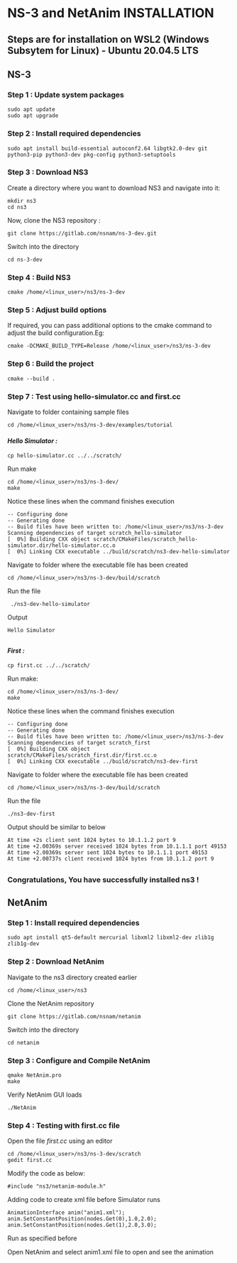 # NS-3 and NetAnim INSTALLATION 

## Steps are for installation on WSL2 (Windows Subsytem for Linux) - Ubuntu 20.04.5 LTS
## NS-3
### Step 1 : Update system packages
``` 
sudo apt update
sudo apt upgrade
```
### Step 2 : Install required dependencies 
```
sudo apt install build-essential autoconf2.64 libgtk2.0-dev git python3-pip python3-dev pkg-config python3-setuptools
 ```
### Step 3 : Download NS3
Create a directory where you want to download NS3 and navigate into it:
```
mkdir ns3
cd ns3
```
Now, clone the NS3 repository :
```
git clone https://gitlab.com/nsnam/ns-3-dev.git
```
Switch into the directory
```
cd ns-3-dev
```
### Step 4 : Build NS3
```
cmake /home/<linux_user>/ns3/ns-3-dev
```

### Step 5 : Adjust build options
 If required, you can pass additional options to the cmake command to adjust the build configuration.Eg:
 ```
 cmake -DCMAKE_BUILD_TYPE=Release /home/<linux_user>/ns3/ns-3-dev
 ```
### Step 6 : Build the project
```
cmake --build .
```
### Step 7 : Test using hello-simulator.cc and first.cc
Navigate to folder containing sample files
```
cd /home/<linux_user>/ns3/ns-3-dev/examples/tutorial
```
#### *Hello Simulator :*
```
cp hello-simulator.cc ../../scratch/
```
Run make
```
cd /home/<linux_user>/ns3/ns-3-dev/
make
```
Notice these lines when the command finishes execution
```
-- Configuring done
-- Generating done
-- Build files have been written to: /home/<linux_user>/ns3/ns-3-dev
Scanning dependencies of target scratch_hello-simulator
[  0%] Building CXX object scratch/CMakeFiles/scratch_hello-simulator.dir/hello-simulator.cc.o
[  0%] Linking CXX executable ../build/scratch/ns3-dev-hello-simulator
```
Navigate to folder where the executable file has been created
```
cd /home/<linux_user>/ns3/ns-3-dev/build/scratch
```
Run the file
```
 ./ns3-dev-hello-simulator
```
Output 
```
Hello Simulator
```
##
#### *First :*
```
cp first.cc ../../scratch/
```
Run make:
```
cd /home/<linux_user>/ns3/ns-3-dev/
make
```
Notice these lines when the command finishes execution
```
-- Configuring done
-- Generating done
-- Build files have been written to: /home/<linux_user>/ns3/ns-3-dev
Scanning dependencies of target scratch_first
[  0%] Building CXX object scratch/CMakeFiles/scratch_first.dir/first.cc.o
[  0%] Linking CXX executable ../build/scratch/ns3-dev-first
```
Navigate to folder where the executable file has been created
```
cd /home/<linux_user>/ns3/ns-3-dev/build/scratch
```
Run the file
```
./ns3-dev-first
```
Output should be similar to below 
```
At time +2s client sent 1024 bytes to 10.1.1.2 port 9
At time +2.00369s server received 1024 bytes from 10.1.1.1 port 49153
At time +2.00369s server sent 1024 bytes to 10.1.1.1 port 49153
At time +2.00737s client received 1024 bytes from 10.1.1.2 port 9
```
##

### Congratulations, You have successfully installed ns3 !

##

## NetAnim

### Step 1 : Install required dependencies 
```
sudo apt install qt5-default mercurial libxml2 libxml2-dev zlib1g zlib1g-dev
```
### Step 2 : Download NetAnim 
Navigate to the ns3 directory created earlier
```
cd /home/<linux_user>/ns3
```
Clone the NetAnim repository
```
git clone https://gitlab.com/nsnam/netanim
```
Switch into the directory
```
cd netanim
```
### Step 3 : Configure and Compile NetAnim 
```
qmake NetAnim.pro
make
```
Verify NetAnim GUI loads
```
./NetAnim
```
### Step 4 : Testing with first.cc file
Open the file *first.cc* using an editor 
```
cd /home/<linux_user>/ns3/ns-3-dev/scratch
gedit first.cc
```
Modify the code as below:
```
#include "ns3/netanim-module.h"
```
Adding code to create xml file before Simulator runs 
```
AnimationInterface anim("anim1.xml");
anim.SetConstantPosition(nodes.Get(0),1.0,2.0);
anim.SetConstantPosition(nodes.Get(1),2.0,3.0);
```
Run as specified before

Open NetAnim and select anim1.xml file to open and see the animation
